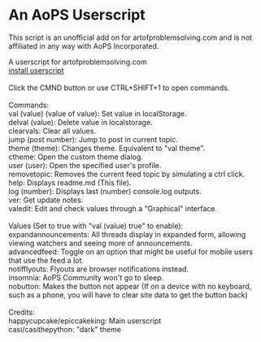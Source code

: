 # An AoPS Userscript
This script is an unofficial add on for artofproblemsolving.com and is not affiliated in any way with AoPS Incorporated.

A userscript for artofproblemsolving.com<br>
<a href="https://github.com/epiccakeking/anaopsuserscript/raw/master/anaopsuserscript.user.js">install userscript</a><br>
<br>
Click the CMND button or use CTRL+SHIFT+1 to open commands.<br>
<br>
Commands:<br>
val (value) (value of value): Set value in localStorage.<br>
delval (value): Delete value in localstorage.<br>
clearvals: Clear all values.<br>
jump (post number): Jump to post in current topic.<br>
theme (theme): Changes theme. Equivalent to "val theme".<br>
ctheme: Open the custom theme dialog.<br>
user (user): Open the specified user's profile.<br>
removetopic: Removes the current feed topic by simulating a ctrl click.<br>
help: Displays readme.md (This file).<br>
log (number): Displays last (number) console.log outputs.<br>
ver: Get update notes.<br>
valedit: Edit and check values through a "Graphical" interface.<br>
<br>
Values (Set to true with "val (value) true" to enable):<br>
expandannouncements: All threads display in expanded form, allowing viewing watchers and seeing more of announcements.<br>
advancedfeed: Toggle on an option that might be useful for mobile users that use the feed a lot.<br>
notifflyouts: Flyouts are browser notifications instead.<br>
insomnia: AoPS Community won't go to sleep.<br>
nobutton: Makes the button not appear (If on a device with no keyboard, such as a phone, you will have to clear site data to get the button back)<br>
<br>
Credits:<br>
happycupcake/epiccakeking: Main userscript<br>
casi/casithepython: "dark" theme
